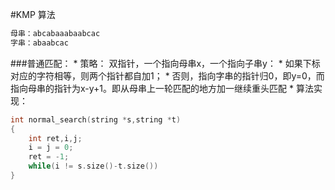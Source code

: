#KMP 算法
```C
母串：abcabaaabaabcac
字串：abaabcac
```
###普通匹配：
* 
策略：
双指针，一个指向母串x，一个指向子串y：
    * 
如果下标对应的字符相等，则两个指针都自加1；
    * 
否则，指向字串的指针归0，即y=0，而指向母串的指针为x-y+1。即从母串上一轮匹配的地方加一继续重头匹配
* 
算法实现：
```C
int normal_search(string *s,string *t)
{
    int ret,i,j;
    i = j = 0;
    ret = -1;
    while(i != s.size()-t.size())
}
```
